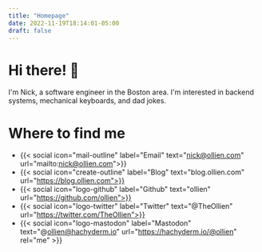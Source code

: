 ```yaml
---
title: "Homepage"
date: 2022-11-19T18:14:01-05:00
draft: false
---
```


# Hi there! 👋
I'm Nick, a software engineer in the Boston area. I'm interested in backend systems, mechanical keyboards, and dad jokes.

# Where to find me
 - {{< social icon="mail-outline" label="Email" text="nick@ollien.com" url="mailto:nick@ollien.com">}}
 - {{< social icon="create-outline" label="Blog" text="blog.ollien.com" url="https://blog.ollien.com">}}
 - {{< social icon="logo-github" label="Github" text="ollien" url="https://github.com/ollien">}}
 - {{< social icon="logo-twitter" label="Twitter" text="@TheOllien" url="https://twitter.com/TheOllien">}}
 - {{< social icon="logo-mastodon" label="Mastodon" text="@ollien@hachyderm.io" url="https://hachyderm.io/@ollien" rel="me" >}}
